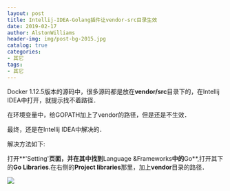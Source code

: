 ```yaml
---
layout: post
title: Intellij-IDEA-Golang插件让vendor-src目录生效
date: 2019-02-17
author: AlstonWilliams
header-img: img/post-bg-2015.jpg
catalog: true
categories:
- 其它
tags:
- 其它
---
```

Docker 1.12.5版本的源码中，很多源码都是放在**vendor/src**目录下的，在Intellij IDEA中打开，就提示找不着路径．

在环境变量中，给GOPATH加上了vendor的路径，但是还是不生效．

最终，还是在Intellij IDEA中解决的．

解决方法如下:

打开**'Setting'**页面，并在其中找到**Language &Frameworks**中的**Go**,打开其下的**Go Libraries**.在右侧的**Project libraries**那里，加上**vendor**目录的路径．

![](http://upload-images.jianshu.io/upload_images/4108852-6ea767fed696c460.png?imageMogr2/auto-orient/strip%7CimageView2/2/w/1240)
